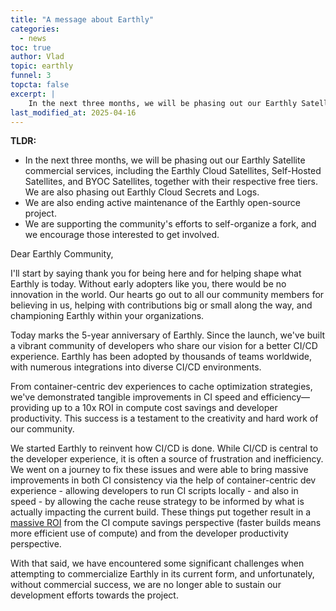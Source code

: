 ```yaml
---
title: "A message about Earthly"
categories:
  - news
toc: true
author: Vlad
topic: earthly
funnel: 3
topcta: false
excerpt: |
    In the next three months, we will be phasing out our Earthly Satellite commercial services, including the Earthly Cloud Satellites, Self-Hosted Satellites, and BYOC Satellites, together with their respective free tiers. We are also phasing out Earthly Cloud Secrets and Logs.
last_modified_at: 2025-04-16
---
```


**TLDR:**
* In the next three months, we will be phasing out our Earthly Satellite commercial services, including the Earthly Cloud Satellites, Self-Hosted Satellites, and BYOC Satellites, together with their respective free tiers. We are also phasing out Earthly Cloud Secrets and Logs.
* We are also ending active maintenance of the Earthly open-source project.
* We are supporting the community's efforts to self-organize a fork, and we encourage those interested to get involved.

Dear Earthly Community,

I'll start by saying thank you for being here and for helping shape what Earthly is today. Without early adopters like you, there would be no innovation in the world. Our hearts go out to all our community members for believing in us, helping with contributions big or small along the way, and championing Earthly within your organizations.

Today marks the 5-year anniversary of Earthly. Since the launch, we've built a vibrant community of developers who share our vision for a better CI/CD experience. Earthly has been adopted by thousands of teams worldwide, with numerous integrations into diverse CI/CD environments.

From container-centric dev experiences to cache optimization strategies, we've demonstrated tangible improvements in CI speed and efficiency—providing up to a 10x ROI in compute cost savings and developer productivity. This success is a testament to the creativity and hard work of our community.

We started Earthly to reinvent how CI/CD is done. While CI/CD is central to the developer experience, it is often a source of frustration and inefficiency. We went on a journey to fix these issues and were able to bring massive improvements in both CI consistency via the help of container-centric dev experience - allowing developers to run CI scripts locally - and also in speed - by allowing the cache reuse strategy to be informed by what is actually impacting the current build. These things put together result in a [massive ROI](https://earthly.dev/blog/the-roi-of-fast/) from the CI compute savings perspective (faster builds means more efficient use of compute) and from the developer productivity perspective.

With that said, we have encountered some significant challenges when attempting to commercialize Earthly in its current form, and unfortunately, without commercial success, we are no longer able to sustain our development efforts towards the project.

